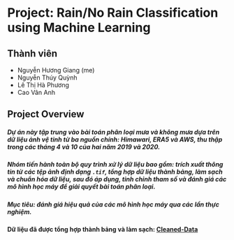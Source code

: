 # Project: Rain/No Rain Classification using Machine Learning

## Thành viên
 - Nguyễn Hương Giang (me)
 - Nguyễn Thúy Quỳnh
 - Lê Thị Hà Phương
 - Cao Vân Anh

## Project Overview
##### Dự án này tập trung vào bài toán phân loại mưa và không mưa dựa trên dữ liệu ảnh vệ tinh từ ba nguồn chính: Himawari, ERA5 và AWS, thu thập trong các tháng 4 và 10 của hai năm 2019 và 2020.
##### Nhóm tiến hành toàn bộ quy trình xử lý dữ liệu bao gồm: trích xuất thông tin từ các tệp ảnh định dạng `.tif`, tổng hợp dữ liệu thành bảng, làm sạch và chuẩn hóa dữ liệu, sau đó áp dụng, tinh chỉnh tham số và đánh giá các mô hình học máy để giải quyết bài toán phân loại.
##### Mục tiêu: đánh giá hiệu quả của các mô hình học máy qua các lần thực nghiệm.

#### Dữ liệu đã được tổng hợp thành bảng và làm sạch: [Cleaned-Data](https://drive.google.com/file/d/10xMP8Fp_IvpxJUnrmHrsgOG1fOmsPB6K/view?usp=drive_link)
